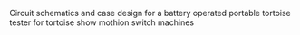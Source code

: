 Circuit schematics and case design for a battery operated portable tortoise tester for tortoise show mothion switch machines
